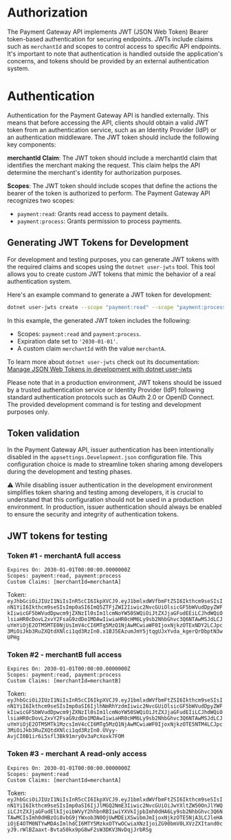 # Authorization
The Payment Gateway API implements JWT (JSON Web Token) Bearer token-based authentication for securing endpoints. JWTs include claims such as `merchantId` and scopes to control access to specific API endpoints. 
It's important to note that authentication is handled outside the application's concerns, and tokens should be provided by an external authentication system.

# Authentication
Authentication for the Payment Gateway API is handled externally. This means that before accessing the API, clients should obtain a valid JWT token from an authentication service, such as an Identity Provider (IdP) or an authentication middleware. The JWT token should include the following key components:

**merchantId Claim**: The JWT token should include a merchantId claim that identifies the merchant making the request. This claim helps the API determine the merchant's identity for authorization purposes.

**Scopes**: The JWT token should include scopes that define the actions the bearer of the token is authorized to perform. The Payment Gateway API recognizes two scopes:

- `payment:read`: Grants read access to payment details.
- `payment:process`: Grants permission to process payments.

## Generating JWT Tokens for Development
For development and testing purposes, you can generate JWT tokens with the required claims and scopes using the `dotnet user-jwts` tool. 
This tool allows you to create custom JWT tokens that mimic the behavior of a real authentication system.

Here's an example command to generate a JWT token for development:

```bash
dotnet user-jwts create --scope "payment:read" --scope "payment:process" --expires-on '2030-01-01' --claim "merchantId=merchantA"
```

In this example, the generated JWT token includes the following:

- Scopes: `payment:read` and `payment:process`.
- Expiration date set to `'2030-01-01'`.
- A custom claim `merchantId` with the value `merchantA`.

To learn more about `dotnet user-jwts` check out its documentation: [Manage JSON Web Tokens in development with dotnet user-jwts](https://learn.microsoft.com/en-us/aspnet/core/security/authentication/jwt-authn?view=aspnetcore-7.0&tabs=windows)

Please note that in a production environment, JWT tokens should be issued by a trusted authentication service or Identity Provider (IdP) 
following standard authentication protocols such as OAuth 2.0 or OpenID Connect. The provided development command is for testing and development purposes only.

## Token validation

In the Payment Gateway API, issuer authentication has been intentionally disabled in the `appsettings.Development.json` configuration file. 
This configuration choice is made to streamline token sharing among developers during the development and testing phases.

⚠️ While disabling issuer authentication in the development environment simplifies token sharing and testing among developers, it is crucial to understand that this configuration should not be used in a production environment. In production, 
issuer authentication should always be enabled to ensure the security and integrity of authentication tokens.

## JWT tokens for testing

### Token #1 - merchantA full access

```text
Expires On: 2030-01-01T00:00:00.0000000Z
Scopes: payment:read, payment:process
Custom Claims: [merchantId=merchantA]
```

Token: `eyJhbGciOiJIUzI1NiIsInR5cCI6IkpXVCJ9.eyJ1bmlxdWVfbmFtZSI6Ikthcm9seSIsInN1YiI6Ikthcm9seSIsImp0aSI6ImQ5ZTFjZWI2Iiwic2NvcGUiOlsicGF5bWVudDpyZWFkIiwicGF5bWVudDpwcm9jZXNzIl0sIm1lcmNoYW50SWQiOiJtZXJjaGFudEEiLCJhdWQiOlsiaHR0cDovL2xvY2FsaG9zdDo1MDAwIiwiaHR0cHM6Ly9sb2NhbGhvc3Q6NTAwMSJdLCJuYmYiOjE2OTM5MTE0NjUsImV4cCI6MTg5MzQ1NjAwMCwiaWF0IjoxNjkzOTExNDY2LCJpc3MiOiJkb3RuZXQtdXNlci1qd3RzIn0.x1BJ5EAzumJmY5jtqgUJxYvda_kgerQrDbptN3wUPHg`

### Token #2 - merchantB full access

```text
Expires On: 2030-01-01T00:00:00.0000000Z
Scopes: payment:read, payment:process
Custom Claims: [merchantId=merchantB]
```

Token: `eyJhbGciOiJIUzI1NiIsInR5cCI6IkpXVCJ9.eyJ1bmlxdWVfbmFtZSI6Ikthcm9seSIsInN1YiI6Ikthcm9seSIsImp0aSI6IjlhNmRhYzdmIiwic2NvcGUiOlsicGF5bWVudDpyZWFkIiwicGF5bWVudDpwcm9jZXNzIl0sIm1lcmNoYW50SWQiOiJtZXJjaGFudEIiLCJhdWQiOlsiaHR0cDovL2xvY2FsaG9zdDo1MDAwIiwiaHR0cHM6Ly9sb2NhbGhvc3Q6NTAwMSJdLCJuYmYiOjE2OTM5MTk1MzcsImV4cCI6MTg5MzQ1NjAwMCwiaWF0IjoxNjkzOTE5NTM4LCJpc3MiOiJkb3RuZXQtdXNlci1qd3RzIn0.UVyy-AvjCI0B1ir6i5sfl3Bk91mry0v3aPcXoxk7FOM`

### Token #3 - merchant A read-only access

```text
Expires On: 2030-01-01T00:00:00.0000000Z
Scopes: payment:read
Custom Claims: [merchantId=merchantA]
```

Token: `eyJhbGciOiJIUzI1NiIsInR5cCI6IkpXVCJ9.eyJ1bmlxdWVfbmFtZSI6Ikthcm9seSIsInN1YiI6Ikthcm9seSIsImp0aSI6IjJlMGQ2NmE3Iiwic2NvcGUiOiJwYXltZW50OnJlYWQiLCJtZXJjaGFudElkIjoibWVyY2hhbnRBIiwiYXVkIjpbImh0dHA6Ly9sb2NhbGhvc3Q6NTAwMCIsImh0dHBzOi8vbG9jYWxob3N0OjUwMDEiXSwibmJmIjoxNjkzOTE5NjA3LCJleHAiOjE4OTM0NTYwMDAsImlhdCI6MTY5MzkxOTYwOCwiaXNzIjoiZG90bmV0LXVzZXItand0cyJ9.rWlBZaaxt-Bvta50kx9pG8wF2sW3DKV3NvDqjJrbRSg`
